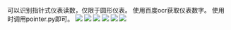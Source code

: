 可以识别指针式仪表读数，仅限于圆形仪表。
使用百度ocr获取仪表数字。
使用时调用pointer.py即可。
![](images/3.jpg)
![](results/binary.png)
![](results/contours.png)
![](results/needle_mask.png)
![](results/draw_needle_on_img.png)
![](results/results.png)